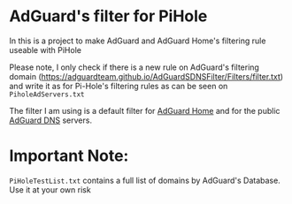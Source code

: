 # AdGuard's filter for PiHole

In this is a project to make AdGuard and AdGuard Home's filtering rule useable with PiHole

Please note, I only check if there is a new rule on AdGuard's filtering domain (https://adguardteam.github.io/AdGuardSDNSFilter/Filters/filter.txt) and write it as for Pi-Hole's filtering rules as can be seen on
`PiholeAdServers.txt`

The filter I am using is a default filter for [AdGuard Home](https://github.com/AdguardTeam/AdGuardHome) and for the public [AdGuard DNS](https://adguard.com/en/adguard-dns/overview.html) servers.

# Important Note:
`PiHoleTestList.txt` contains a full list of domains by AdGuard's Database. Use it at your own risk
